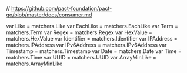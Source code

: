 // https://github.com/pact-foundation/pact-go/blob/master/docs/consumer.md

var Like = matchers.Like
var EachLike = matchers.EachLike
var Term = matchers.Term
var Regex = matchers.Regex
var HexValue = matchers.HexValue
var Identifier = matchers.Identifier
var IPAddress = matchers.IPAddress
var IPv6Address = matchers.IPv6Address
var Timestamp = matchers.Timestamp
var Date = matchers.Date
var Time = matchers.Time
var UUID = matchers.UUID
var ArrayMinLike = matchers.ArrayMinLike